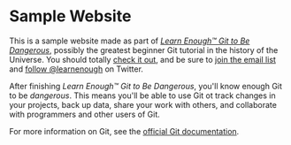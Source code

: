 # Sample Website

This is a sample website made as part of [*Learn Enough™ Git to Be Dangerous*](https://www.learnenough.com/git-tutorial),
possibly the greatest beginner Git tutorial in the history of the Universe.
You should totally [check it out](https://www.learnenough.com/git-tutorial),
and be sure to [join the email list](https://www.learnenough.com/#email_list)
and [follow @learnenough](http://twitter.com/learnenough) on Twitter.

After finishing *Learn Enough™ Git to Be Dangerous*, you'll know enough Git
to be *dangerous*. This means you'll be able to use Git ot track changes in 
your projects, back up data, share your work with others, and collaborate
with programmers and other users of Git.

For more information on Git, see the [official Git documentation](https://git-scm.com/).
